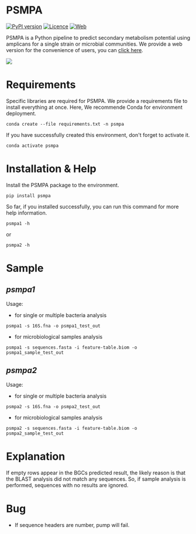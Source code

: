 # PSMPA

[![PyPI version](https://img.shields.io/badge/pypi%20package-1.1.1-brightgreen)](https://pypi.org/project/psmpa/) [![Licence](https://img.shields.io/badge/licence-GPLv3-blue)](https://opensource.org/licenses/GPL-3.0/) [![Web](https://img.shields.io/badge/version-web-red)](https://www.psmpa.net/analysis)

PSMPA is a Python pipeline to predict secondary metabolism potential using amplicans  for a single strain or microbial communities. We provide a web version for the convenience of users, you can [click here](https://www.psmpa.net/analysis).

![]( https://cdn.jsdelivr.net/gh/BioGavin/Pic/imgpsmpa_logo2.png)

# Requirements

Specific libraries are required for PSMPA. We provide a requirements file to install everything at once.
Here, We recommende Conda for environment deployment.

```shell
conda create --file requirements.txt -n psmpa
```
If you have successfully created this environment, don't forget to activate it.
```shell
conda activate psmpa
```

# Installation & Help
Install the PSMPA package to the environment.
```shell
pip install psmpa
```
So far, if you installed successfully, you can run this command for more help information.
```shell
psmpa1 -h
```
or
```shell
psmpa2 -h
```

# Sample
## *psmpa1*

Usage:
- for single or multiple bacteria analysis
```shell
psmpa1 -s 16S.fna -o psmpa1_test_out
```

- for microbiological samples analysis
```shell
psmpa1 -s sequences.fasta -i feature-table.biom -o psmpa1_sample_test_out
```


## *psmpa2*
Usage:
- for single or multiple bacteria analysis
```shell
psmpa2 -s 16S.fna -o psmpa2_test_out
```

- for microbiological samples analysis
```shell
psmpa2 -s sequences.fasta -i feature-table.biom -o psmpa2_sample_test_out
```



# Explanation

If empty rows appear in the BGCs predicted result, the likely reason is that the BLAST analysis did not match any sequences. So, if sample analysis is performed, sequences with no results are ignored.



# Bug

- If sequence headers are number, pump will fail.
